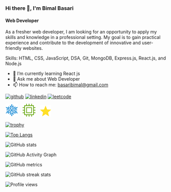 ### Hi there 👋,  I'm Bimal Basari
#### Web Developer
<!-- ![Web Developer](profilrpicture.jpg) -->
<!-- about me -->
As a fresher web developer, I am looking for an opportunity to apply my skills and knowledge in a professional setting. My goal is to gain practical experience and contribute to the development of innovative and user-friendly websites.
<!-- Skill -->
Skills: HTML, CSS, JavaScript, DSA, Git, MongoDB, Express.js, React.js, and Node.js

- 🌱 I’m currently learning React js 
- 💬 Ask me about Web Developer 
- 📫 How to reach me: basaribimal@gmail.com 


[<img src='https://cdn.jsdelivr.net/npm/simple-icons@3.0.1/icons/github.svg' alt='github' height='40'>](https://github.com/bimalbasari)  [<img src='https://cdn.jsdelivr.net/npm/simple-icons@3.0.1/icons/linkedin.svg' alt='linkedin' height='40'>](https://www.linkedin.com/in/https://www.linkedin.com/in/bimal-basari//)  [<img src='https://cdn.jsdelivr.net/npm/simple-icons@3.0.1/icons/leetcode.svg' alt='leetcode' height='40'>](https://leetcode.com/bimalbasari98/)  

<a href='https://archiveprogram.github.com/'><img src='https://raw.githubusercontent.com/acervenky/animated-github-badges/master/assets/acbadge.gif' width='40' height='40'></a> <a href='https://docs.github.com/en/developers'><img src='https://raw.githubusercontent.com/acervenky/animated-github-badges/master/assets/devbadge.gif' width='40' height='40'></a> <a href='https://stars.github.com/'><img src='https://raw.githubusercontent.com/acervenky/animated-github-badges/master/assets/starbadge.gif' width='35' height='35'></a> 

[![trophy](https://github-profile-trophy.vercel.app/?username=bimalbasari)](https://github.com/ryo-ma/github-profile-trophy)

[![Top Langs](https://github-readme-stats.vercel.app/api/top-langs/?username=bimalbasari)](https://github.com/anuraghazra/github-readme-stats)

![GitHub stats](https://github-readme-stats.vercel.app/api?username=bimalbasari&show_icons=true)  

![GitHub Activity Graph](https://activity-graph.herokuapp.com/graph?username=bimalbasari)  

![GitHub metrics](https://metrics.lecoq.io/bimalbasari)  

![GitHub streak stats](https://streak-stats.demolab.com/?user=bimalbasari)  

![Profile views](https://gpvc.arturio.dev/bimalbasari)  
